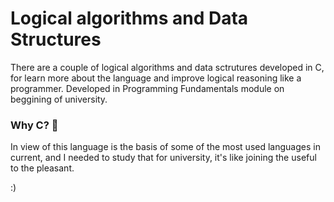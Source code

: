 # Logical algorithms and Data Structures
There are a couple of logical algorithms and data sctrutures developed in C, for learn more about the language and improve logical reasoning like a programmer. Developed in Programming Fundamentals module on beggining of university.

### Why C? 🤔
In view of this language is the basis of some of the most used languages in current, and I needed to study that for university, it's like joining the useful to the pleasant.

:)
